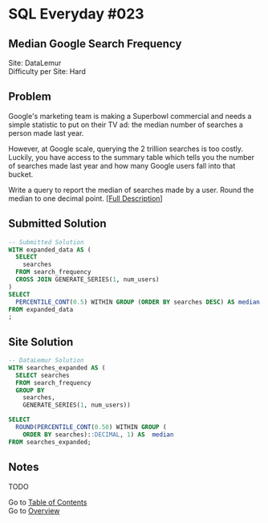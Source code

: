 # SQL Everyday \#023

## Median Google Search Frequency

Site: DataLemur\
Difficulty per Site: Hard

## Problem

Google's marketing team is making a Superbowl commercial and needs a simple statistic to put on their TV ad: the median number of searches a person made last year.

However, at Google scale, querying the 2 trillion searches is too costly. Luckily, you have access to the summary table which tells you the number of searches made last year and how many Google users fall into that bucket.

Write a query to report the median of searches made by a user. Round the median to one decimal point. [[Full Description](https://datalemur.com/questions/median-search-freq)]

## Submitted Solution

```sql
-- Submitted Solution
WITH expanded_data AS (
  SELECT 
    searches
  FROM search_frequency
  CROSS JOIN GENERATE_SERIES(1, num_users)
)
SELECT
  PERCENTILE_CONT(0.5) WITHIN GROUP (ORDER BY searches DESC) AS median
FROM expanded_data
;
```

## Site Solution

```sql
-- DataLemur Solution 
WITH searches_expanded AS (
  SELECT searches
  FROM search_frequency
  GROUP BY 
    searches, 
    GENERATE_SERIES(1, num_users))

SELECT 
  ROUND(PERCENTILE_CONT(0.50) WITHIN GROUP (
    ORDER BY searches)::DECIMAL, 1) AS  median
FROM searches_expanded;
```

## Notes

TODO

Go to [Table of Contents](/README.md#contents)\
Go to [Overview](/README.md)
